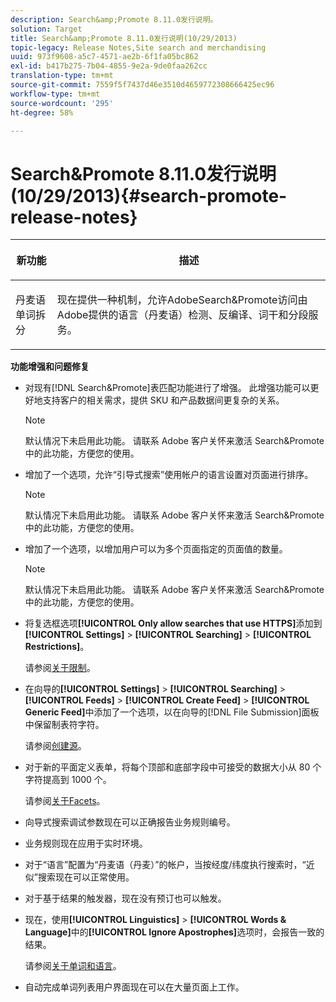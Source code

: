 ```yaml
---
description: Search&amp;Promote 8.11.0发行说明。
solution: Target
title: Search&amp;Promote 8.11.0发行说明(10/29/2013)
topic-legacy: Release Notes,Site search and merchandising
uuid: 973f9608-a5c7-4571-ae2b-6f1fa05bc862
exl-id: b417b275-7b04-4855-9e2a-9de0faa262cc
translation-type: tm+mt
source-git-commit: 7559f5f7437d46e3510d4659772308666425ec96
workflow-type: tm+mt
source-wordcount: '295'
ht-degree: 58%

---
```


# Search&amp;Promote 8.11.0发行说明(10/29/2013){#search-promote-release-notes}

<table> 
 <thead> 
  <tr> 
   <th colname="col1" class="entry"> <p>新功能 </p> </th> 
   <th colname="col2" class="entry"> <p>描述 </p> </th> 
  </tr> 
 </thead>
 <tbody> 
  <tr> 
   <td colname="col1"> <p> 丹麦语单词拆分 </p> </td> 
   <td colname="col2"> <p> 现在提供一种机制，允许<span class="keyword">AdobeSearch&amp;Promote</span>访问由Adobe提供的语言（丹麦语）检测、反编译、词干和分段服务。 </p> </td> 
  </tr> 
 </tbody> 
</table>

**功能增强和问题修复**

* 对现有[!DNL Search&Promote]表匹配功能进行了增强。 此增强功能可以更好地支持客户的相关需求，提供 SKU 和产品数据间更复杂的关系。

   >[!NOTE]
   >
   >默认情况下未启用此功能。 请联系 Adobe 客户关怀来激活 Search&amp;Promote 中的此功能，方便您的使用。

* 增加了一个选项，允许“引导式搜索”使用帐户的语言设置对页面进行排序。

   >[!NOTE]
   默认情况下未启用此功能。 请联系 Adobe 客户关怀来激活 Search&amp;Promote 中的此功能，方便您的使用。

* 增加了一个选项，以增加用户可以为多个页面指定的页面值的数量。

   >[!NOTE]
   默认情况下未启用此功能。 请联系 Adobe 客户关怀来激活 Search&amp;Promote 中的此功能，方便您的使用。

* 将复选框选项&#x200B;**[!UICONTROL Only allow searches that use HTTPS]**&#x200B;添加到&#x200B;**[!UICONTROL Settings]** > **[!UICONTROL Searching]** > **[!UICONTROL Restrictions]**。

   请参阅[关于限制](../c-about-settings-menu/c-about-searching-menu.md#concept_B5B527E04EBF4E9AB5956EEF881DDBF1)。

* 在向导的&#x200B;**[!UICONTROL Settings]** > **[!UICONTROL Searching]** > **[!UICONTROL Feeds]** > **[!UICONTROL Create Feed]** > **[!UICONTROL Generic Feed]**&#x200B;中添加了一个选项，以在向导的[!DNL File Submission]面板中保留制表符字符。

   请参阅[创建源](../c-about-settings-menu/c-about-searching-menu.md#task_63179C1FC359497483CD6CE13FD1C250)。

* 对于新的平面定义表单，将每个顶部和底部字段中可接受的数据大小从 80 个字符提高到 1000 个。

   请参阅[关于Facets](../c-about-design-menu/c-about-facets.md#concept_FA912B3B41EE493DB2F492D188457FF5)。

* 向导式搜索调试参数现在可以正确报告业务规则编号。
* 业务规则现在应用于实时环境。
* 对于“语言”配置为“丹麦语（丹麦）”的帐户，当按经度/纬度执行搜索时，“近似”搜索现在可以正常使用。
* 对于基于结果的触发器，现在没有预订也可以触发。
* 现在，使用&#x200B;**[!UICONTROL Linguistics]** > **[!UICONTROL Words & Language]**&#x200B;中的&#x200B;**[!UICONTROL Ignore Apostrophes]**&#x200B;选项时，会报告一致的结果。

   请参阅[关于单词和语言](../c-about-linguistics-menu/c-about-words-and-language.md#concept_CEB4B9576F3C4E2EB87B352EEC738D79)。

* 自动完成单词列表用户界面现在可以在大量页面上工作。
